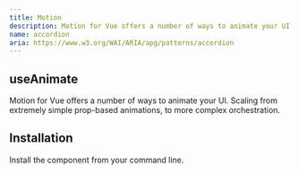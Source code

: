 ```yaml
---
title: Motion
description: Motion for Vue offers a number of ways to animate your UI. Scaling from extremely simple prop-based animations, to more complex orchestration.
name: accordion
aria: https://www.w3.org/WAI/ARIA/apg/patterns/accordion
---
```


## useAnimate

<ComponentPreview name="UseAnimationList" />

<Description>
Motion for Vue offers a number of ways to animate your UI. Scaling from extremely simple prop-based animations, to more complex orchestration.
</Description>

<Highlights
  :features="[
    'Blazing-Fast Animations',
    'Effortless Animation Syntax',
    'Interactive Motion Support',
    'Dynamic Variant Control',
    'Scroll & View Animations',
    'TypeScript-Powered Precision'
  ]"
/>

## Installation

Install the component from your command line.

<InstallationTabs value="@oku-ui/motion" />
